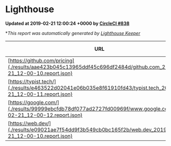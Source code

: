 
# Lighthouse

**Updated at 2019-02-21 12:00:24 +0000 by [CircleCI #838](https://circleci.com/gh/ItinerisLtd/lighthouse-keeper-example/838)**

**This report was automatically generated by [Lighthouse Keeper](https://github.com/itinerisltd/lighthouse-keeper)*

| URL | Performance | Accessibility | Best Practices | SEO | PWA | Updated At |
| --- | --- | --- | --- | --- | --- | --- |
| [https://github.com/pricing](./results/aae423b045c13965ddf45c696df2484d/github.com_2019-02-21_12-00-10.report.json) | 0.7 | 0.89 | 0.93 | 0.9 | 0.58 | 2019-02-21T12:00:10.356Z |
| [https://typist.tech/](./results/e463522d02041e06b035e8f61910fd43/typist.tech_2019-02-21_12-00-11.report.json) | 1 |  |  |  |  | 2019-02-21T12:00:11.614Z |
| [https://google.com/](./results/99999ebcfdb78df077ad2727fd00969f/www.google.com_2019-02-21_12-00-12.report.json) | 0.95 | 0.71 | 0.93 | 0.8 | 0.58 | 2019-02-21T12:00:12.034Z |
| [https://web.dev/](./results/e09021ae7f54dd9f3b549cb0bc165f2b/web.dev_2019-02-21_12-00-10.report.json) | 0.92 | 0.93 | 1 | 0.91 | 1 | 2019-02-21T12:00:10.902Z |
